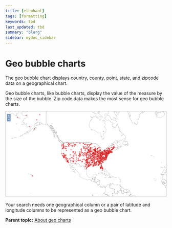 ```yaml
---
title: [elephant]
tags: [formatting]
keywords: tbd
last_updated: tbd
summary: "blerg"
sidebar: mydoc_sidebar
---
```

# Geo bubble charts

The geo bubble chart displays country, county, point, state, and zipcode data on a geographical chart.

Geo bubble charts, like bubble charts, display the value of the measure by the size of the bubble. Zip code data makes the most sense for geo bubble charts.

 ![](../../../images/geo_bubble_chart_example.png "Geo bubble chart example") 

Your search needs one geographical column or a pair of latitude and longitude columns to be represented as a geo bubble chart.

**Parent topic:** [About geo charts](../../../pages/end_user_guide/end_user_search/about_geo_charts.html)

